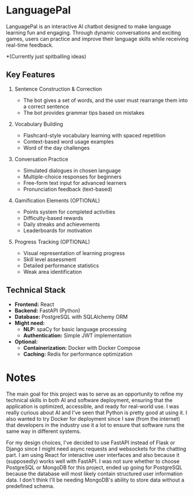 # LanguagePal
LanguagePal is an interactive AI chatbot designed to make language learning fun and engaging. Through dynamic conversations and exciting games, users can practice and improve their language skills while receiving real-time feedback.

*(Currently just spitballing ideas)

## Key Features
1. Sentence Construction & Correction
    - The bot gives a set of words, and the user must rearrange them into a correct sentence
    - The bot provides grammar tips based on mistakes

2. Vocabulary Building
    - Flashcard-style vocabulary learning with spaced repetition
    - Context-based word usage examples
    - Word of the day challenges

3. Conversation Practice
    - Simulated dialogues in chosen language
    - Multiple-choice responses for beginners
    - Free-form text input for advanced learners
    - Pronunciation feedback (text-based)

4. Gamification Elements (OPTIONAL)
    - Points system for completed activities
    - Difficulty-based rewards
    - Daily streaks and achievements
    - Leaderboards for motivation

5. Progress Tracking (OPTIONAL)
    - Visual representation of learning progress
    - Skill level assessment
    - Detailed performance statistics
    - Weak area identification

## Technical Stack
- **Frontend:** React  
- **Backend:** FastAPI (Python)  
- **Database:** PostgreSQL with SQLAlchemy ORM  
- **Might need:**  
  - **NLP:** spaCy for basic language processing  
  - **Authentication:** Simple JWT implementation  
- **Optional:**  
  - **Containerization:** Docker with Docker Compose  
  - **Caching:** Redis for performance optimization  

# Notes
The main goal for this project was to serve as an opportunity to refine my technical skills in both AI and software deployment, ensuring that the application is optimized, accessible, and ready for real-world use. I was really curious about AI and I've seen that Python is pretty good at using it. I also wanted to try Docker for deployment since I saw (from the internet) that developers in the industry use it a lot to ensure that software runs the same way in different systems. 

For my design choices, I've decided to use FastAPI instead of Flask or Django since I might need async requests and websockets for the chatting part. I am using React for interactive user interfaces and also because it (supposedly) works well with FastAPI. I was not sure whether to choose PostgreSQL or MongoDB for this project, ended up going for PostgreSQL because the database will most likely contain structured user information data. I don't think I'll be needing MongoDB's ability to store data without a predefined schema.